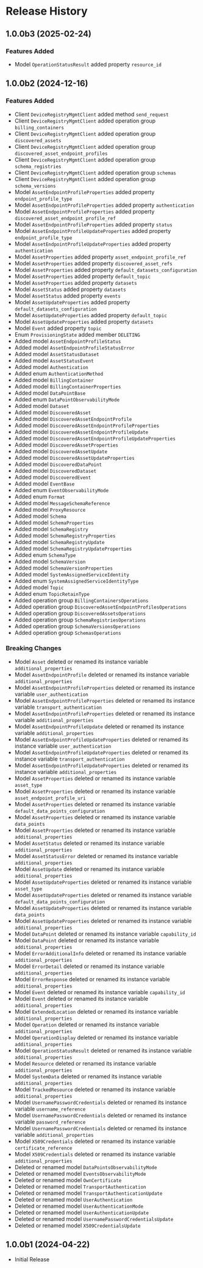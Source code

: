 # Release History

## 1.0.0b3 (2025-02-24)

### Features Added

  - Model `OperationStatusResult` added property `resource_id`

## 1.0.0b2 (2024-12-16)

### Features Added

  - Client `DeviceRegistryMgmtClient` added method `send_request`
  - Client `DeviceRegistryMgmtClient` added operation group `billing_containers`
  - Client `DeviceRegistryMgmtClient` added operation group `discovered_assets`
  - Client `DeviceRegistryMgmtClient` added operation group `discovered_asset_endpoint_profiles`
  - Client `DeviceRegistryMgmtClient` added operation group `schema_registries`
  - Client `DeviceRegistryMgmtClient` added operation group `schemas`
  - Client `DeviceRegistryMgmtClient` added operation group `schema_versions`
  - Model `AssetEndpointProfileProperties` added property `endpoint_profile_type`
  - Model `AssetEndpointProfileProperties` added property `authentication`
  - Model `AssetEndpointProfileProperties` added property `discovered_asset_endpoint_profile_ref`
  - Model `AssetEndpointProfileProperties` added property `status`
  - Model `AssetEndpointProfileUpdateProperties` added property `endpoint_profile_type`
  - Model `AssetEndpointProfileUpdateProperties` added property `authentication`
  - Model `AssetProperties` added property `asset_endpoint_profile_ref`
  - Model `AssetProperties` added property `discovered_asset_refs`
  - Model `AssetProperties` added property `default_datasets_configuration`
  - Model `AssetProperties` added property `default_topic`
  - Model `AssetProperties` added property `datasets`
  - Model `AssetStatus` added property `datasets`
  - Model `AssetStatus` added property `events`
  - Model `AssetUpdateProperties` added property `default_datasets_configuration`
  - Model `AssetUpdateProperties` added property `default_topic`
  - Model `AssetUpdateProperties` added property `datasets`
  - Model `Event` added property `topic`
  - Enum `ProvisioningState` added member `DELETING`
  - Added model `AssetEndpointProfileStatus`
  - Added model `AssetEndpointProfileStatusError`
  - Added model `AssetStatusDataset`
  - Added model `AssetStatusEvent`
  - Added model `Authentication`
  - Added enum `AuthenticationMethod`
  - Added model `BillingContainer`
  - Added model `BillingContainerProperties`
  - Added model `DataPointBase`
  - Added enum `DataPointObservabilityMode`
  - Added model `Dataset`
  - Added model `DiscoveredAsset`
  - Added model `DiscoveredAssetEndpointProfile`
  - Added model `DiscoveredAssetEndpointProfileProperties`
  - Added model `DiscoveredAssetEndpointProfileUpdate`
  - Added model `DiscoveredAssetEndpointProfileUpdateProperties`
  - Added model `DiscoveredAssetProperties`
  - Added model `DiscoveredAssetUpdate`
  - Added model `DiscoveredAssetUpdateProperties`
  - Added model `DiscoveredDataPoint`
  - Added model `DiscoveredDataset`
  - Added model `DiscoveredEvent`
  - Added model `EventBase`
  - Added enum `EventObservabilityMode`
  - Added enum `Format`
  - Added model `MessageSchemaReference`
  - Added model `ProxyResource`
  - Added model `Schema`
  - Added model `SchemaProperties`
  - Added model `SchemaRegistry`
  - Added model `SchemaRegistryProperties`
  - Added model `SchemaRegistryUpdate`
  - Added model `SchemaRegistryUpdateProperties`
  - Added enum `SchemaType`
  - Added model `SchemaVersion`
  - Added model `SchemaVersionProperties`
  - Added model `SystemAssignedServiceIdentity`
  - Added enum `SystemAssignedServiceIdentityType`
  - Added model `Topic`
  - Added enum `TopicRetainType`
  - Added operation group `BillingContainersOperations`
  - Added operation group `DiscoveredAssetEndpointProfilesOperations`
  - Added operation group `DiscoveredAssetsOperations`
  - Added operation group `SchemaRegistriesOperations`
  - Added operation group `SchemaVersionsOperations`
  - Added operation group `SchemasOperations`

### Breaking Changes

  - Model `Asset` deleted or renamed its instance variable `additional_properties`
  - Model `AssetEndpointProfile` deleted or renamed its instance variable `additional_properties`
  - Model `AssetEndpointProfileProperties` deleted or renamed its instance variable `user_authentication`
  - Model `AssetEndpointProfileProperties` deleted or renamed its instance variable `transport_authentication`
  - Model `AssetEndpointProfileProperties` deleted or renamed its instance variable `additional_properties`
  - Model `AssetEndpointProfileUpdate` deleted or renamed its instance variable `additional_properties`
  - Model `AssetEndpointProfileUpdateProperties` deleted or renamed its instance variable `user_authentication`
  - Model `AssetEndpointProfileUpdateProperties` deleted or renamed its instance variable `transport_authentication`
  - Model `AssetEndpointProfileUpdateProperties` deleted or renamed its instance variable `additional_properties`
  - Model `AssetProperties` deleted or renamed its instance variable `asset_type`
  - Model `AssetProperties` deleted or renamed its instance variable `asset_endpoint_profile_uri`
  - Model `AssetProperties` deleted or renamed its instance variable `default_data_points_configuration`
  - Model `AssetProperties` deleted or renamed its instance variable `data_points`
  - Model `AssetProperties` deleted or renamed its instance variable `additional_properties`
  - Model `AssetStatus` deleted or renamed its instance variable `additional_properties`
  - Model `AssetStatusError` deleted or renamed its instance variable `additional_properties`
  - Model `AssetUpdate` deleted or renamed its instance variable `additional_properties`
  - Model `AssetUpdateProperties` deleted or renamed its instance variable `asset_type`
  - Model `AssetUpdateProperties` deleted or renamed its instance variable `default_data_points_configuration`
  - Model `AssetUpdateProperties` deleted or renamed its instance variable `data_points`
  - Model `AssetUpdateProperties` deleted or renamed its instance variable `additional_properties`
  - Model `DataPoint` deleted or renamed its instance variable `capability_id`
  - Model `DataPoint` deleted or renamed its instance variable `additional_properties`
  - Model `ErrorAdditionalInfo` deleted or renamed its instance variable `additional_properties`
  - Model `ErrorDetail` deleted or renamed its instance variable `additional_properties`
  - Model `ErrorResponse` deleted or renamed its instance variable `additional_properties`
  - Model `Event` deleted or renamed its instance variable `capability_id`
  - Model `Event` deleted or renamed its instance variable `additional_properties`
  - Model `ExtendedLocation` deleted or renamed its instance variable `additional_properties`
  - Model `Operation` deleted or renamed its instance variable `additional_properties`
  - Model `OperationDisplay` deleted or renamed its instance variable `additional_properties`
  - Model `OperationStatusResult` deleted or renamed its instance variable `additional_properties`
  - Model `Resource` deleted or renamed its instance variable `additional_properties`
  - Model `SystemData` deleted or renamed its instance variable `additional_properties`
  - Model `TrackedResource` deleted or renamed its instance variable `additional_properties`
  - Model `UsernamePasswordCredentials` deleted or renamed its instance variable `username_reference`
  - Model `UsernamePasswordCredentials` deleted or renamed its instance variable `password_reference`
  - Model `UsernamePasswordCredentials` deleted or renamed its instance variable `additional_properties`
  - Model `X509Credentials` deleted or renamed its instance variable `certificate_reference`
  - Model `X509Credentials` deleted or renamed its instance variable `additional_properties`
  - Deleted or renamed model `DataPointsObservabilityMode`
  - Deleted or renamed model `EventsObservabilityMode`
  - Deleted or renamed model `OwnCertificate`
  - Deleted or renamed model `TransportAuthentication`
  - Deleted or renamed model `TransportAuthenticationUpdate`
  - Deleted or renamed model `UserAuthentication`
  - Deleted or renamed model `UserAuthenticationMode`
  - Deleted or renamed model `UserAuthenticationUpdate`
  - Deleted or renamed model `UsernamePasswordCredentialsUpdate`
  - Deleted or renamed model `X509CredentialsUpdate`

## 1.0.0b1 (2024-04-22)

* Initial Release
